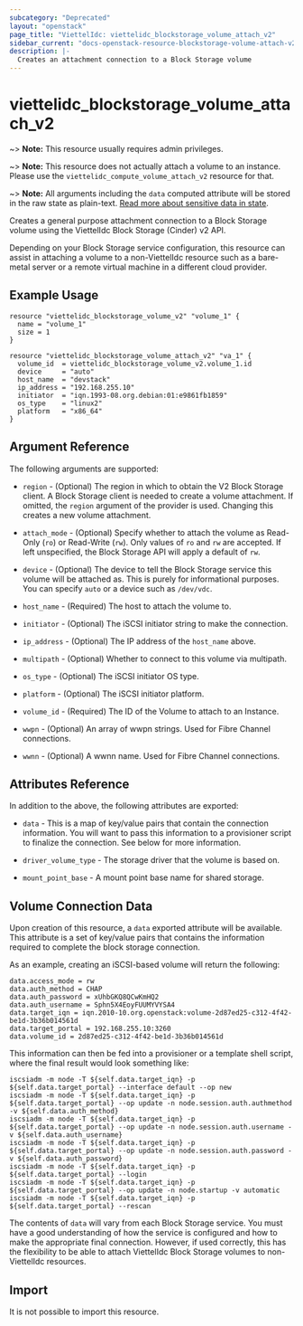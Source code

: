 ```yaml
---
subcategory: "Deprecated"
layout: "openstack"
page_title: "ViettelIdc: viettelidc_blockstorage_volume_attach_v2"
sidebar_current: "docs-openstack-resource-blockstorage-volume-attach-v2"
description: |-
  Creates an attachment connection to a Block Storage volume
---
```


# viettelidc\_blockstorage\_volume\_attach\_v2

~> **Note:** This resource usually requires admin privileges.

~> **Note:** This resource does not actually attach a volume to an instance.
Please use the `viettelidc_compute_volume_attach_v2` resource for that.

~> **Note:** All arguments including the `data` computed attribute will be
stored in the raw state as plain-text. [Read more about sensitive data in
state](https://www.terraform.io/docs/language/state/sensitive-data.html).

Creates a general purpose attachment connection to a Block
Storage volume using the ViettelIdc Block Storage (Cinder) v2 API.

Depending on your Block Storage service configuration, this
resource can assist in attaching a volume to a non-ViettelIdc resource
such as a bare-metal server or a remote virtual machine in a
different cloud provider.

## Example Usage

```hcl
resource "viettelidc_blockstorage_volume_v2" "volume_1" {
  name = "volume_1"
  size = 1
}

resource "viettelidc_blockstorage_volume_attach_v2" "va_1" {
  volume_id  = viettelidc_blockstorage_volume_v2.volume_1.id
  device     = "auto"
  host_name  = "devstack"
  ip_address = "192.168.255.10"
  initiator  = "iqn.1993-08.org.debian:01:e9861fb1859"
  os_type    = "linux2"
  platform   = "x86_64"
}
```

## Argument Reference

The following arguments are supported:

* `region` - (Optional) The region in which to obtain the V2 Block Storage
    client. A Block Storage client is needed to create a volume attachment.
    If omitted, the `region` argument of the provider is used. Changing this
    creates a new volume attachment.

* `attach_mode` - (Optional) Specify whether to attach the volume as Read-Only
  (`ro`) or Read-Write (`rw`). Only values of `ro` and `rw` are accepted.
  If left unspecified, the Block Storage API will apply a default of `rw`.

* `device` - (Optional) The device to tell the Block Storage service this
  volume will be attached as. This is purely for informational purposes.
  You can specify `auto` or a device such as `/dev/vdc`.

* `host_name` - (Required) The host to attach the volume to.

* `initiator` - (Optional) The iSCSI initiator string to make the connection.

* `ip_address` - (Optional) The IP address of the `host_name` above.

* `multipath` - (Optional) Whether to connect to this volume via multipath.

* `os_type` - (Optional) The iSCSI initiator OS type.

* `platform` - (Optional) The iSCSI initiator platform.

* `volume_id` - (Required) The ID of the Volume to attach to an Instance.

* `wwpn` - (Optional) An array of wwpn strings. Used for Fibre Channel
  connections.

* `wwnn` - (Optional) A wwnn name. Used for Fibre Channel connections.

## Attributes Reference

In addition to the above, the following attributes are exported:

* `data` - This is a map of key/value pairs that contain the connection
  information. You will want to pass this information to a provisioner
  script to finalize the connection. See below for more information.

* `driver_volume_type` - The storage driver that the volume is based on.

* `mount_point_base` - A mount point base name for shared storage.

## Volume Connection Data

Upon creation of this resource, a `data` exported attribute will be available.
This attribute is a set of key/value pairs that contains the information
required to complete the block storage connection.

As an example, creating an iSCSI-based volume will return the following:

```
data.access_mode = rw
data.auth_method = CHAP
data.auth_password = xUhbGKQ8QCwKmHQ2
data.auth_username = Sphn5X4EoyFUUMYVYSA4
data.target_iqn = iqn.2010-10.org.openstack:volume-2d87ed25-c312-4f42-be1d-3b36b014561d
data.target_portal = 192.168.255.10:3260
data.volume_id = 2d87ed25-c312-4f42-be1d-3b36b014561d
```

This information can then be fed into a provisioner or a template shell script,
where the final result would look something like:

```
iscsiadm -m node -T ${self.data.target_iqn} -p ${self.data.target_portal} --interface default --op new
iscsiadm -m node -T ${self.data.target_iqn} -p ${self.data.target_portal} --op update -n node.session.auth.authmethod -v ${self.data.auth_method}
iscsiadm -m node -T ${self.data.target_iqn} -p ${self.data.target_portal} --op update -n node.session.auth.username -v ${self.data.auth_username}
iscsiadm -m node -T ${self.data.target_iqn} -p ${self.data.target_portal} --op update -n node.session.auth.password -v ${self.data.auth_password}
iscsiadm -m node -T ${self.data.target_iqn} -p ${self.data.target_portal} --login
iscsiadm -m node -T ${self.data.target_iqn} -p ${self.data.target_portal} --op update -n node.startup -v automatic
iscsiadm -m node -T ${self.data.target_iqn} -p ${self.data.target_portal} --rescan
```

The contents of `data` will vary from each Block Storage service. You must have
a good understanding of how the service is configured and how to make the
appropriate final connection. However, if used correctly, this has the
flexibility to be able to attach ViettelIdc Block Storage volumes to
non-ViettelIdc resources.

## Import

It is not possible to import this resource.
